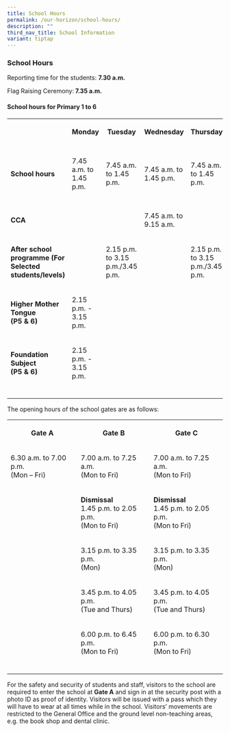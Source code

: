 ```yaml
---
title: School Hours
permalink: /our-horizon/school-hours/
description: ""
third_nav_title: School Information
variant: tiptap
---
```

<h3><strong>School Hours</strong></h3>
<p>Reporting time for the students:&nbsp;<strong>7.30 a.m.</strong>
</p>
<p>Flag Raising Ceremony:<strong> 7.35 a.m.</strong>
</p>
<h4><strong>School hours for Primary 1 to 6</strong></h4>
<table style="minWidth: 150px">
<colgroup>
<col>
<col>
<col>
<col>
<col>
<col>
</colgroup>
<tbody>
<tr>
<th rowspan="1" colspan="1">
<p></p>
</th>
<th rowspan="1" colspan="1">
<p>Monday</p>
</th>
<th rowspan="1" colspan="1">
<p>Tuesday</p>
</th>
<th rowspan="1" colspan="1">
<p>Wednesday</p>
</th>
<th rowspan="1" colspan="1">
<p>Thursday</p>
</th>
<th rowspan="1" colspan="1">
<p>Friday</p>
</th>
</tr>
<tr>
<td rowspan="1" colspan="1">
<p><strong>School hours</strong>
</p>
</td>
<td rowspan="1" colspan="1">
<p>7.45 a.m. to 1.45 p.m.</p>
</td>
<td rowspan="1" colspan="1">
<p>7.45 a.m. to 1.45 p.m.</p>
</td>
<td rowspan="1" colspan="1">
<p>7.45 a.m. to 1.45 p.m.</p>
</td>
<td rowspan="1" colspan="1">
<p>7.45 a.m. to 1.45 p.m.</p>
</td>
<td rowspan="1" colspan="1">
<p>7.45 a.m. to 1.45 p.m.</p>
</td>
</tr>
<tr>
<td rowspan="1" colspan="1">
<p><strong>CCA</strong>
</p>
</td>
<td rowspan="1" colspan="1">
<p></p>
</td>
<td rowspan="1" colspan="1">
<p></p>
</td>
<td rowspan="1" colspan="1">
<p>7.45 a.m. to 9.15 a.m.</p>
</td>
<td rowspan="1" colspan="1">
<p></p>
</td>
<td rowspan="1" colspan="1">
<p></p>
</td>
</tr>
<tr>
<td rowspan="1" colspan="1">
<p><strong>After school programme (For Selected students/levels)</strong>
</p>
</td>
<td rowspan="1" colspan="1">
<p></p>
</td>
<td rowspan="1" colspan="1">
<p>2.15 p.m. to 3.15 p.m./3.45 p.m.</p>
</td>
<td rowspan="1" colspan="1">
<p></p>
</td>
<td rowspan="1" colspan="1">
<p>2.15 p.m. to 3.15 p.m./3.45 p.m.</p>
</td>
<td rowspan="1" colspan="1">
<p></p>
</td>
</tr>
<tr>
<td rowspan="1" colspan="1">
<p><strong>Higher Mother Tongue<br>(P5 &amp; 6)</strong>
</p>
</td>
<td rowspan="1" colspan="1">
<p>2.15 p.m. - 3.15 p.m.</p>
</td>
<td rowspan="1" colspan="1">
<p></p>
</td>
<td rowspan="1" colspan="1">
<p></p>
</td>
<td rowspan="1" colspan="1">
<p></p>
</td>
<td rowspan="1" colspan="1">
<p></p>
</td>
</tr>
<tr>
<td rowspan="1" colspan="1">
<p><strong>Foundation Subject<br>(P5 &amp; 6)</strong>
</p>
</td>
<td rowspan="1" colspan="1">
<p>2.15 p.m. - 3.15 p.m.</p>
</td>
<td rowspan="1" colspan="1">
<p></p>
</td>
<td rowspan="1" colspan="1">
<p></p>
</td>
<td rowspan="1" colspan="1">
<p></p>
</td>
<td rowspan="1" colspan="1">
<p></p>
</td>
</tr>
<tr>
<td rowspan="1" colspan="1">
<p></p>
</td>
<td rowspan="1" colspan="1">
<p></p>
</td>
<td rowspan="1" colspan="1">
<p></p>
</td>
<td rowspan="1" colspan="1">
<p></p>
</td>
<td rowspan="1" colspan="1">
<p></p>
</td>
<td rowspan="1" colspan="1">
<p></p>
</td>
</tr>
</tbody>
</table>
<p>The opening hours of the school gates are as follows:</p>
<table style="minWidth: 75px">
<colgroup>
<col>
<col>
<col>
</colgroup>
<tbody>
<tr>
<th rowspan="1" colspan="1">
<p>Gate A</p>
</th>
<th rowspan="1" colspan="1">
<p>Gate B</p>
</th>
<th rowspan="1" colspan="1">
<p>Gate C</p>
</th>
</tr>
<tr>
<td rowspan="1" colspan="1">
<p>6.30 a.m. to 7.00 p.m.
<br>(Mon – Fri)
<br>
</p>
</td>
<td rowspan="1" colspan="1">
<p>7.00 a.m. to 7.25 a.m.
<br>(Mon to Fri)</p>
</td>
<td rowspan="1" colspan="1">
<p>7.00 a.m. to 7.25 a.m.
<br>(Mon to Fri)</p>
</td>
</tr>
<tr>
<td rowspan="1" colspan="1">
<p></p>
</td>
<td rowspan="1" colspan="1">
<p><strong>Dismissal</strong> 
<br>1.45 p.m. to 2.05 p.m.
<br>(Mon to Fri)</p>
</td>
<td rowspan="1" colspan="1">
<p><strong>Dismissal</strong> 
<br>1.45 p.m. to 2.05 p.m.
<br>(Mon to Fri)</p>
</td>
</tr>
<tr>
<td rowspan="1" colspan="1">
<p></p>
</td>
<td rowspan="1" colspan="1">
<p>3.15 p.m. to 3.35 p.m.
<br>(Mon)</p>
</td>
<td rowspan="1" colspan="1">
<p>3.15 p.m. to 3.35 p.m.
<br>(Mon)</p>
</td>
</tr>
<tr>
<td rowspan="1" colspan="1">
<p></p>
</td>
<td rowspan="1" colspan="1">
<p>3.45 p.m. to 4.05 p.m.
<br>(Tue and Thurs)</p>
</td>
<td rowspan="1" colspan="1">
<p>3.45 p.m. to 4.05 p.m.
<br>(Tue and Thurs)</p>
</td>
</tr>
<tr>
<td rowspan="1" colspan="1">
<p></p>
</td>
<td rowspan="1" colspan="1">
<p>6.00 p.m. to 6.45 p.m.
<br>(Mon to Fri)</p>
</td>
<td rowspan="1" colspan="1">
<p>6.00 p.m. to 6.30 p.m.
<br>(Mon to Fri)</p>
</td>
</tr>
<tr>
<td rowspan="1" colspan="1">
<p></p>
</td>
<td rowspan="1" colspan="1">
<p></p>
</td>
<td rowspan="1" colspan="1">
<p></p>
</td>
</tr>
</tbody>
</table>
<p>For the safety and security of students and staff, visitors to the school
are required to enter the school at&nbsp;<strong>Gate A</strong>&nbsp;and
sign in at the security post with a photo ID as proof of identity. Visitors
will be issued with a pass which they will have to wear at all times while
in the school. Visitors’ movements are restricted to the General Office
and the ground level non-teaching areas, e.g. the book shop and dental
clinic.</p>